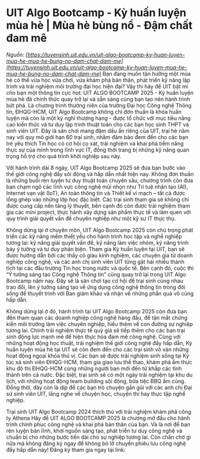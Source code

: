 # UIT Algo Bootcamp - Kỳ huấn luyện mùa hè | Mùa hè bùng nổ - Đậm chất đam mê
_Nguồn: [https://tuyensinh.uit.edu.vn/uit-algo-bootcamp-ky-huan-luyen-mua-he-mua-he-bung-no-dam-chat-dam-me](https://tuyensinh.uit.edu.vn/uit-algo-bootcamp-ky-huan-luyen-mua-he-mua-he-bung-no-dam-chat-dam-me)_
Bạn đang muốn tận hưởng một mùa hè có thể vừa học vừa chơi, vừa khám phá bản thân, phát triển kỹ năng lập trình và trải nghiệm môi trường đại học hiện đại? Vậy thì hãy để UIT bật mí cho bạn một thông tin cực hot: UIT ALGO BOOTCAMP 2025 - Kỳ huấn luyện mùa hè đã chính thức quay trở lại và sẵn sàng cùng bạn tạo nên hành trình bứt phá.
Là chương trình thường niên của trường Đại học Công nghệ Thông tin, ĐHQG-HCM, UIT Algo Bootcamp không chỉ đơn thuần là khóa huấn luyện mà còn là một kỳ nghỉ thượng hạng - được tổ chức với mục tiêu nâng cao kiến thức và tư duy lập trình thuật toán cho các bạn học sinh THPT và sinh viên UIT. Đây là sân chơi mang đậm dấu ấn riêng của UIT, trại hè năm nay với quy mô giới hạn 60 trại sinh, nhằm đảm bảo đem đến cho các bạn trẻ yêu thích Tin học có cơ hội cọ xát, trải nghiệm và khai phá tiềm năng thực sự của mình trong lĩnh vực IT, đồng thời trang bị những kỹ năng quan trọng hỗ trợ cho quá trình khởi nghiệp sau này.

Với hành trình dài 8 ngày, UIT Algo Bootcamp 2025 sẽ đưa bạn bước vào thế giới công nghệ đầy sôi động và hấp dẫn nhất hiện nay. Không đơn thuần là những buổi rèn luyện tư duy thuật toán chuyên sâu, chương trình còn đưa bạn chạm ngõ các lĩnh vực công nghệ mũi nhọn như Trí tuệ nhân tạo (AI), Internet vạn vật (IoT), An toàn thông tin và Thiết kế vi mạch – tất cả được lồng ghép vào những lớp học đặc biệt. Các trại sinh tham gia sẽ không chỉ được cung cấp nền tảng lý thuyết, bên cạnh đó còn được trải nghiệm tham gia các mini project, thực hành xây dựng sản phẩm thực tế và làm quen với quy trình giải quyết vấn đề chuyên nghiệp như một kỹ sư IT thực thụ.

Không dừng lại ở chuyên môn, UIT Algo Bootcamp 2025 còn chú trọng phát triển các kỹ năng mềm thiết yếu cho hành trình học tập và nghề nghiệp tương lai: kỹ năng giải quyết vấn đề, kỹ năng làm việc nhóm, kỹ năng trình bày ý tưởng và tư duy phản biện. Tham gia Kỳ huấn luyện tại UIT, bạn sẽ được hướng dẫn bởi các thầy cô giàu kinh nghiệm, các chuyên gia từ doanh nghiệp công nghệ, và các anh chị sinh viên UIT từng gặt hái nhiều thành tích tại các đấu trường Tin học trong nước và quốc tế.
Bên cạnh đó, cuộc thi “Ý tưởng sáng tạo Công nghệ Thông tin” cũng quay trở lại trong UIT Algo Bootcamp năm nay. Đây sẽ là sân chơi tạo cơ hội để trại sinh cùng nhau trao đổi, lên ý tưởng sáng tạo về ứng dụng công nghệ thông tin trong đời sống để thuyết trình với Ban giám khảo và nhận về những phần quà vô cùng hấp dẫn.



Không dừng lại ở đó, hành trình tại UIT Algo Bootcamp 2025 còn đưa bạn đến tham quan các doanh nghiệp công nghệ hàng đầu, để tận mắt chứng kiến môi trường làm việc chuyên nghiệp, hiểu thêm về con đường sự nghiệp tương lai. Chính trải nghiệm thực tế quý giá sẽ tiếp thêm cho các bạn trại sinh động lực mạnh mẽ để hiện thực hóa đam mê công nghệ.
Cùng với những hoạt động học thuật, trải nghiệm thế giới công nghệ đầy hấp dẫn, Kỳ huấn luyện mùa hè tại UIT sẽ còn đem đến cho các trại sinh vô vàn những hoạt động ngoại khóa thú vị. Các bạn sẽ được trải nghiệm sinh sống tại Ký túc xá sinh viên ĐHQG-HCM, tham gia giao lưu thể thao, khám phá ẩm thực khu đô thị ĐHQG-HCM cùng những người bạn mới đến từ khắp các tỉnh thành trên cả nước. Đặc biệt, trại sinh sẽ có một ngày trải nghiệm tại khu du lịch, với những hoạt động team building sôi động, bữa tiệc BBQ ấm cúng. Đồng thời, đây còn là dịp để các bạn trò chuyện gần gũi với các anh chị Đại sứ sinh viên UIT, lắng nghe về chuyện học, chuyện thi hay thực tập nghề nghiệp.

Trại sinh UIT Algo Bootcamp 2024 thích thú với trải nghiệm khám phá công ty Athena
Hãy để UIT ALGO BOOTCAMP 2025 là chương mở đầu cho hành trình chinh phục công nghệ và khai phá bản thân của bạn. Và là nơi để bạn rèn luyện bản lĩnh, khơi nguồn sáng tạo, phát triển tư duy công nghệ và chuẩn bị cho những bước tiến dài cho sự nghiệp tương lai.
Còn chần chờ gì nữa mà không đăng ký ngay để không bỏ lỡ chuyến phiêu lưu công nghệ đầy hấp dẫn này!
Đăng ký tham gia ngay tại link: